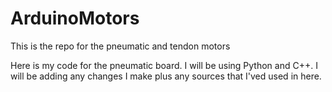 # ArduinoMotors
This is the repo for the pneumatic and tendon motors 


Here is my code for the pneumatic board. I will be using Python and C++. I will be adding any changes I make plus any sources that I'ved used in here. 
